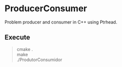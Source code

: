 # ProducerConsumer
Problem producer and consumer in C++ using Ptrhead.
## Execute  
> cmake .  
> make  
> ./ProdutorConsumidor  
